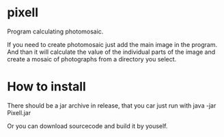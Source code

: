 pixell
======

Program calculating photomosaic.

If you need to create photomosaic just add the main image in the program. 
And than it will calculate the value of the individual parts of the image and create a mosaic of photographs from
a directory you select.

How to install
==============
There should be a jar archive in release, that you car just run with java -jar Pixell.jar

Or you can download sourcecode and build it by youself.
